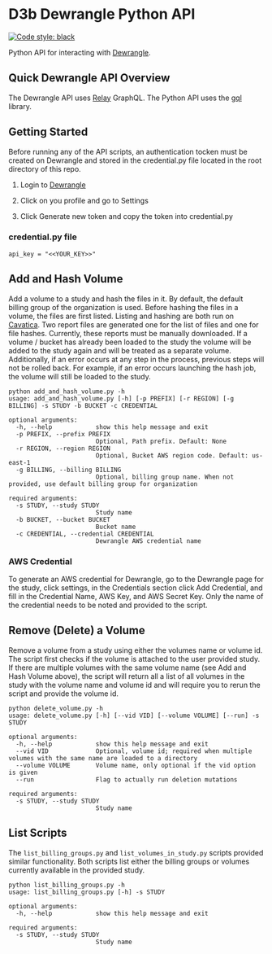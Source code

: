 # D3b Dewrangle Python API

[![Code style: black](https://img.shields.io/badge/code%20style-black-000000.svg)](https://github.com/psf/black)

Python API for interacting with [Dewrangle](https://github.com/kids-first/dewrangle).

## Quick Dewrangle API Overview

The Dewrangle API uses [Relay](https://relay.dev/) GraphQL. The Python API uses the [gql](https://github.com/graphql-python/gql) library.

## Getting Started

Before running any of the API scripts, an authentication tocken must be created on Dewrangle and stored in the credential.py file located in the root directory of this repo.

1. Login to [Dewrangle](https://dewrangle.com/)

1. Click on you profile and go to Settings

1. Click Generate new token and copy the token into credential.py

### credential.py file

```
api_key = "<<YOUR_KEY>>"
```

## Add and Hash Volume

Add a volume to a study and hash the files in it. By default, the default billing group of the organization is used.
Before hashing the files in a volume, the files are first listed. Listing and hashing are both run on [Cavatica](cavatica.sbgenomics.com/).
Two report files are generated one for the list of files and one for file hashes. Currently, these reports must be manually downloaded.
If a volume / bucket has already been loaded to the study the volume will be added to the study again and will be treated as a separate volume.
Additionally, if an error occurs at any step in the process, previous steps will not be rolled back.
For example, if an error occurs launching the hash job, the volume will still be loaded to the study.

```
python add_and_hash_volume.py -h
usage: add_and_hash_volume.py [-h] [-p PREFIX] [-r REGION] [-g BILLING] -s STUDY -b BUCKET -c CREDENTIAL

optional arguments:
  -h, --help            show this help message and exit
  -p PREFIX, --prefix PREFIX
                        Optional, Path prefix. Default: None
  -r REGION, --region REGION
                        Optional, Bucket AWS region code. Default: us-east-1
  -g BILLING, --billing BILLING
                        Optional, billing group name. When not provided, use default billing group for organization

required arguments:
  -s STUDY, --study STUDY
                        Study name
  -b BUCKET, --bucket BUCKET
                        Bucket name
  -c CREDENTIAL, --credential CREDENTIAL
                        Dewrangle AWS credential name
```

### AWS Credential

To generate an AWS credential for Dewrangle, go to the Dewrangle page for the study, click settings, in the Credentials section click Add Credential, and fill in the
Credential Name, AWS Key, and AWS Secret Key. Only the name of the credential needs to be noted and provided to the script.

## Remove (Delete) a Volume

Remove a volume from a study using either the volumes name or volume id. The script first checks if the volume is attached to the user provided study. If there are multiple volumes with the same volume name (see Add and Hash Volume above), the script will return all a list of all volumes in the study with the volume name and volume id and will require you to rerun the script and provide the volume id.

```
python delete_volume.py -h
usage: delete_volume.py [-h] [--vid VID] [--volume VOLUME] [--run] -s STUDY

optional arguments:
  -h, --help            show this help message and exit
  --vid VID             Optional, volume id; required when multiple volumes with the same name are loaded to a directory
  --volume VOLUME       Volume name, only optional if the vid option is given
  --run                 Flag to actually run deletion mutations

required arguments:
  -s STUDY, --study STUDY
                        Study name
```

## List Scripts

The `list_billing_groups.py` and `list_volumes_in_study.py` scripts provided similar functionality. Both scripts list either the billing groups or volumes currently available in
the provided study.

```
python list_billing_groups.py -h
usage: list_billing_groups.py [-h] -s STUDY

optional arguments:
  -h, --help            show this help message and exit

required arguments:
  -s STUDY, --study STUDY
                        Study name
```